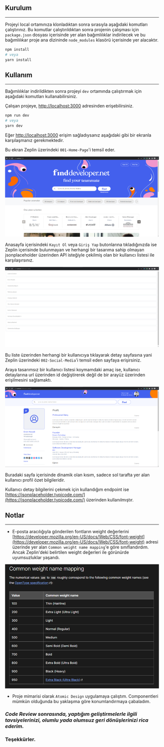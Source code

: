 ## Kurulum
---

Projeyi local ortamınıza klonladıktan sonra sırasıyla aşağıdaki komutları çalıştırınız. Bu komutlar çalıştırıldıktan sonra projenin çalışması için `package.json` dosyası içerisinde yer alan bağımlılıklar indirilecek ve bu bağımlılıkar proje ana dizininde `node_modules` klasörü içerisinde yer alacaktır.

```bash
npm install
# veya
yarn install
```

## Kullanım
---

Bağımlılıklar indirildikten sonra projeyi `dev` ortamında çalıştırmak için aşağıdaki komutları kullanabilirsiniz. 

Çalışan projeye, [http://localhost:3000](http://localhost:3000) adresinden erişebilirsiniz.

```bash
npm run dev
# veya
yarn dev
```
Eğer [http://localhost:3000](http://localhost:3000) erişim sağladıysanız aşağıdaki gibi bir ekranla karşılaşmanız gerekmektedir. 

Bu ekran Zeplin üzerindeki `001-Home-Page`'i temsil eder.

![001-Home-Page](screenshots/home_page.png "001-Home-Page")

Anasayfa içerisindeki `Kayıt Ol` veya `Giriş Yap` butonlarına tıkladığınızda ise Zeplin içerisinde bulunmayan ve herhangi bir tasarıma sahip olmayan jsonplaceholder üzerinden API isteğiyle çekilmiş olan bir kullanıcı listesi ile karşılaşırsınız. 

![Kullanıcı Listesi](screenshots/user_list.png "Kullanıcı Listesi")

Bu liste üzerinden herhangi bir kullanıcıya tıklayarak detay sayfasına yani Zeplin üzerindeki `002-Social-Media`'i temsil eden sayfaya erişirsiniz. 

Araya tasarımsız bir kullanıcı listesi koymamdaki amaç ise, kullanıcı detaylarına url üzerinden id değiştirerek değil de bir arayüz üzerinden erişilmesini sağlamaktı.

![002-Social-Media](screenshots/user_profile.png "002-Social-Media")

Buradaki sayfa içerisinde dinamik olan kısım, sadece sol tarafta yer alan kullanıcı profil özet bilgileridir.

Kullanıcı detay bilgilerini çekmek için kullandığım endpoint ise [https://jsonplaceholder.typicode.com/](https://jsonplaceholder.typicode.com/) üzerinden kullanılmıştır.

## Notlar
---
- E-posta aracılığıyla gönderilen fontların weight değerlerini [https://developer.mozilla.org/en-US/docs/Web/CSS/font-weight](https://developer.mozilla.org/en-US/docs/Web/CSS/font-weight) adresi üzerinde yer alan `Common weight name mapping`'e göre sınıflandırdım. Ancak Zeplin'deki belirtilen weight değerleri ile görünürde uyumsuzluklar yaşandı. 

![Common weight name mapping](screenshots/common_weight.png "Common weight name mapping")

- Proje mimarisi olarak `Atomic Design` uygulamaya çalıştım. Componentleri mümkün olduğunda bu yaklaşıma göre konumlandırmaya çabaladım.

### <em>Code Review sonrasında, yaptığım geliştirmelerle ilgili tavsiyelerinizi, olumlu yada olumsuz geri dönüşlerinizi rica ederim.</em>

### Teşekkürler.